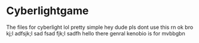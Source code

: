 # Cyberlightgame
The files for cyberlight lol pretty simple
hey dude pls dont use this rn ok bro 
kj;l adfsjk;l sad fsad fjk;l sadfh
hello there genral kenobio 
is for mvbbgbn